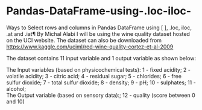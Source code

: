 # Pandas-DataFrame-using-.loc-iloc-
Ways to Select rows and columns in Pandas DataFrame using [ ], .loc, iloc, .at and .iat¶ 
By Michal Alabi  I will be using the wine quality dataset hosted on the UCI website. 
The dataset can also be downloaded from https://www.kaggle.com/uciml/red-wine-quality-cortez-et-al-2009 

The dataset contains 11 input variable and 1 output variable as shown below:  


The Input variables (based on physicochemical tests):  1 - fixed acidity; 2 - volatile acidity; 3 - citric acid; 4 - residual sugar; 5 - chlorides; 6 - free sulfur dioxide; 7 - total sulfur dioxide; 8 - density; 9 - pH; 10 - sulphates; 11 - alcohol;  
The Output variable (based on sensory data):; 12 - quality (score between 0 and 10)
